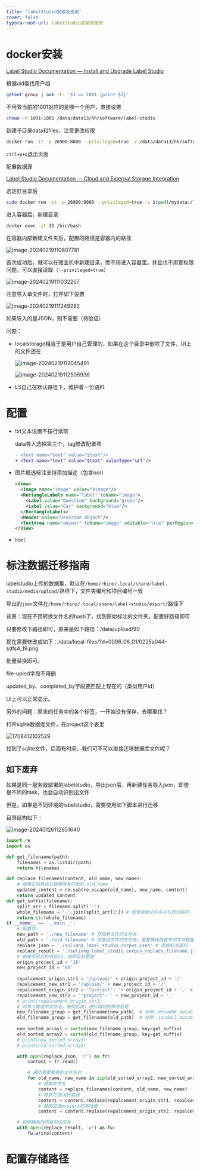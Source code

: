 ```yaml
---
title: 'labelStudio安装及使用'
cover: false
typora-root-url: labelStudio安装及使用
---
```


# docker安装

[Label Studio Documentation — Install and Upgrade Label Studio](https://labelstud.io/guide/install#Install-with-Docker)

根据uid查找用户组

```bash
getent group | awk -F: '$3 == 1001 {print $1}'
```


不用管当前的1001对应的是哪一个用户，直接设置

```bash
chown -R 1001:1001 /data/data13/hh/software/label-studio
```

新建子目录data和files，注意更改权限

```bash
docker run -it -p 26900:8080 --privileged=true -v /data/data13/hh/software/label-studio/data:/label-studio/data --env LABEL_STUDIO_LOCAL_FILES_SERVING_ENABLED=true --env LABEL_STUDIO_LOCAL_FILES_DOCUMENT_ROOT=/data/data13/hh/software/label-studio/files -v /data/data13/hh/software/label-studio/files:/label-studio/files heartexlabs/label-studio:latest label-studio
```

`ctrl+p+q`退出页面



配置数据源

[Label Studio Documentation — Cloud and External Storage Integration](https://labelstud.io/guide/storage?experiment=login_revamp&treatment=sync_cloud_data&server_id=28640883-f80e-4ad4-808a-6a6e279d51f9#Local-storage)

选定好目录后

```bash
sudo docker run -it -p 26900:8080 --privileged=true -v $(pwd)/mydata:/label-studio/data  --env LABEL_STUDIO_LOCAL_FILES_SERVING_ENABLED=true --env LABEL_STUDIO_LOCAL_FILES_DOCUMENT_ROOT=/label-studio/files -v $(pwd)/myfiles:/label-studio/files heartexlabs/label-studio:latest label-studio
```

进入容器后，新建目录

```bash
docker exec -it ID /bin/bash
```

在容器内部新建文件夹后，配置的路径是容器内的路径

![image-20240219110807781](image-20240219110807781.png)

首次成功后，就可以在宿主机中新建目录，而不用进入容器里。并且也不用管权限问题，可以直接读取（`--privileged=true`）

![image-20240219111032207](image-20240219111032207.png)

注意导入单文件时，打开如下设置

![image-20240219111249282](image-20240219111249282.png)

如果导入的是JSON，则不需要（待验证）

问题：
- localstorage相当于是用户自己管理的，如果在这个目录中删除了文件，UI上的文件还在

  ![image-20240219112045491](image-20240219112045491.png)

  ![image-20240219112506936](image-20240219112506936.png)

- LS自己在默认路径下，维护着一份语料

  

# 配置

- txt文本设置不按行读取

  data导入选择第三个，tag修改配置项

  ```diff
  - <Text name="text" value="$text"/>
  + <Text name="text" value="$text" valueType="url"/>
  ```

- 图片框选标注支持添加描述（包含ocr）

  ```xml
  <View>
    <Image name="image" value="$image"/>
    <RectangleLabels name="label" toName="image">
      <Label value="Question" background="green"/>
      <Label value="Car" background="blue"/>
    </RectangleLabels>
    <Header value="Describe object"/>
    <TextArea name="answer" toName="image" editable="true" perRegion="true" required="true"/>
  </View>
  ```
  
- `html`

# 标注数据迁移指南

labelstudio上传的数据集，默认在`/home/rhino/.local/share/label-studio/media/upload/`路径下，文件夹编号和项目编号一致

导出的`json`文件在`/home/rhino/.local/share/label-studio/export/`路径下



背景：现在不用转换文件名的hash了，找到原始标注的文件夹，配置好路径即可

只要修改下路径即可，原来是如下路径：/data/upload/90

现在需要修改成如下：/data/local-files/?d=0006_06_01/0225a044-sdfsA_19.png

批量替换即可。

file-uplod字段不用删

updated_by、completed_by字段要匹配上现在的（类似用户id）

UI上可以正常显示。

另外的问题：原来的任务中的各个标签，一开始没有保存，去哪里找？

打开sqlite数据库文件，在project这个表里

![1708412102529](file:///data/data13/hh/desktop/tag/dwd/0006_%E8%8B%8F%E7%B2%AE%E5%90%88%E5%90%8C%E5%8D%95%E6%8D%AE_%E9%A3%8E%E6%8E%A7/batch_06_%E8%A1%A8%E6%A0%BC%E8%AF%AD%E4%B9%89%E5%AE%9E%E4%BD%93%E5%85%B3%E7%B3%BB/output/labelstudio_migration_script_3.0/readme/1708412102529.png?lastModify=1708412147)

找到了sqlite文件，后面有时间，我们可不可以直接迁移数据库文件呢？



## 如下废弃

如果是同一服务器部署的labelstudio，导出json后，再新建任务导入json，即使是不同的task，也会自动识别出文件

但是，如果是不同环境的labelstudio，需要使用如下脚本进行迁移

目录结构如下：

![image-20240126112851640](image-20240126112851640.png)

```python
import re
import os

def get_filenanme(path):
    filenames = os.listdir(path)
    return filenames

def replace_filenames(content, old_name, new_name):
    # 使用正则表达式替换所有匹配的 old_name
    updated_content = re.sub(re.escape(old_name), new_name, content)
    return updated_content
def get_suffix(filename):
    split_arr = filename.split('-')
    whole_filename = '-'.join(split_arr[1:]) # 即使原始文件名中包含分隔符，也不会有问题
    return str(whole_filename)
if __name__ == '__main__':
    # 配置项
    new_path = './new_filename' # 存放新文件的文件夹
    old_path = './old_filename' # 存放旧文件的文件夹，需要确保两者中的文件数量，是一致的（只是传了两遍而已）
    replace_json = './suliang_label_studio_corpus.json' # 原始标注语料
    replace_result = './suliang_label_studio_corpus_replace_filename.json'  # 新生成的结果文件名
    # 新建项目后的项目id，按照实际更改
    origin_project_id = '16'
    new_project_id = '89'
    
    repalcement_origin_str1 = '/upload/' + origin_project_id + '/'
    repalcement_new_str1 = '/upload/' + new_project_id + '/'
    repalcement_origin_str2 = '"project": '+ origin_project_id + ',' # 注意空格
    repalcement_new_str2 = '"project": ' + new_project_id + ','
    # print(repalcement_origin_str2)
    # 对两个数组中文件名，按照后缀，进行相同的排序处理
    new_filename_group = get_filenanme(new_path)  # 样例：ohsdoHk_data01.png
    old_filename_group = get_filenanme(old_path)  # 样例：iondoLl_data01.png
    
    new_sorted_array1 = sorted(new_filename_group, key=get_suffix)
    old_sorted_array2 = sorted(old_filename_group, key=get_suffix)
    # print(new_sorted_array1)
    # print(old_sorted_array2)

    with open(replace_json, 'r') as fr:
        content = fr.read()

        # 遍历需要替换的文件名对
        for old_name, new_name in zip(old_sorted_array2, new_sorted_array1):
            # 替换文件名
            content = replace_filenames(content, old_name, new_name)
            # 替换包含id的路径
            content = content.replace(repalcement_origin_str1, repalcement_new_str1)
            # 替换包含project的字段值
            content = content.replace(repalcement_origin_str2, repalcement_new_str2)

    # 将替换后的内容写回文件
    with open(replace_result, 'w') as fw:
        fw.write(content)

```





# 配置存储路径


